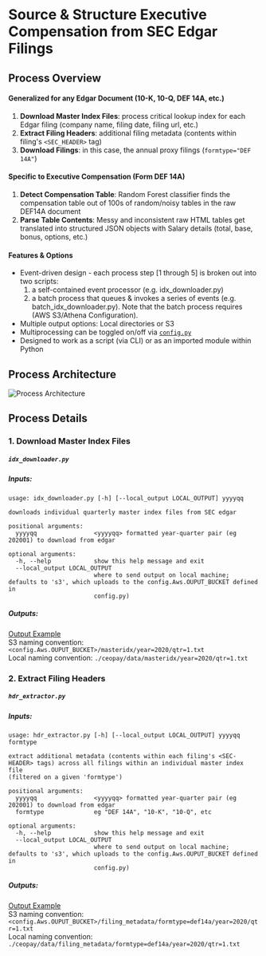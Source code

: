 # Source & Structure Executive Compensation from SEC Edgar Filings
## Process Overview
#### Generalized for any Edgar Document (10-K, 10-Q, DEF 14A, etc.)
1. **Download Master Index Files**: process critical lookup index for each Edgar filing (company name, filing date, filing url, etc.) 
2. **Extract Filing Headers**: additional filing metadata (contents within filing's `<SEC_HEADER>` tag)
3. **Download Filings**: in this case, the annual proxy filings (`formtype="DEF 14A"`) 

#### Specific to Executive Compensation (Form DEF 14A)
1. **Detect Compensation Table**: Random Forest classifier finds the compensation table out of 100s of random/noisy tables in the raw DEF14A document
2. **Parse Table Contents**: Messy and inconsistent raw HTML tables get translated into structured JSON objects with Salary details (total, base, bonus, options, etc.)

#### Features & Options
- Event-driven design - each process step [1 through 5] is broken out into two scripts:
  1. a self-contained event processor (e.g. idx_downloader.py)
  2. a batch process that queues & invokes a series of events (e.g. batch_idx_downloader.py). Note that the batch process requires (AWS S3/Athena Configuration).
- Multiple output options: Local directories or S3
- Multiprocessing can be toggled on/off via [`config.py`](https://github.com/talsan/ceopay/blob/master/config.py)
- Designed to work as a script (via CLI) or as an imported module within Python

## Process Architecture
![Process Architecture](https://github.com/talsan/ceopay/blob/master/resources/img/DEF14A%20Data%20Flow.png?raw=true)

## Process Details
### 1. Download Master Index Files
##### `idx_downloader.py`
##### Inputs: 
```
usage: idx_downloader.py [-h] [--local_output LOCAL_OUTPUT] yyyyqq

downloads individual quarterly master index files from SEC edgar

positional arguments:
  yyyyqq                <yyyyqq> formatted year-quarter pair (eg 202001) to download from edgar

optional arguments:
  -h, --help            show this help message and exit
  --local_output LOCAL_OUTPUT
                        where to send output on local machine; defaults to 's3', which uploads to the config.Aws.OUPUT_BUCKET defined in
                        config.py)
```
##### Outputs:
[Output Example](https://github.com/talsan/ceopay/blob/master/data/masteridx/year%3D2020/qtr%3D2.txt)  
S3 naming convention: `<config.Aws.OUPUT_BUCKET>/masteridx/year=2020/qtr=1.txt`  
Local naming convention: `./ceopay/data/masteridx/year=2020/qtr=1.txt`  

### 2. Extract Filing Headers
##### `hdr_extractor.py`
##### Inputs: 
```
usage: hdr_extractor.py [-h] [--local_output LOCAL_OUTPUT] yyyyqq formtype

extract additional metadata (contents within each filing's <SEC-HEADER> tags) across all filings within an individual master index file
(filtered on a given 'formtype')

positional arguments:
  yyyyqq                <yyyyqq> formatted year-quarter pair (eg 202001) to download from edgar
  formtype              eg "DEF 14A", "10-K", "10-Q", etc

optional arguments:
  -h, --help            show this help message and exit
  --local_output LOCAL_OUTPUT
                        where to send output on local machine; defaults to 's3', which uploads to the config.Aws.OUPUT_BUCKET defined in
                        config.py)
```
##### Outputs:
[Output Example](https://github.com/talsan/ceopay/blob/master/data/filing_metadata/formtype%3Ddef14a/year%3D2020/qtr%3D2.txt)  
S3 naming convention: `<config.Aws.OUPUT_BUCKET>/filing_metadata/formtype=def14a/year=2020/qtr=1.txt`  
Local naming convention: `./ceopay/data/filing_metadata/formtype=def14a/year=2020/qtr=1.txt`  
